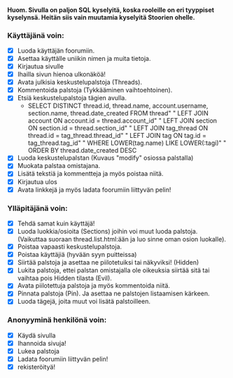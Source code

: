 #### Huom. Sivulla on paljon SQL kyselyitä, koska rooleille on eri tyyppiset kyselynsä. Heitän siis vain muutamia kyselyitä Stoorien ohelle.

### Käyttäjänä voin:
- [x] Luoda käyttäjän foorumiin.
- [x] Asettaa käyttälle uniikin nimen ja muita tietoja.
- [x] Kirjautua sivulle
- [x] Ihailla sivun hienoa ulkonäköä!
- [x] Avata julkisia keskustelupalstoja (Threads).
- [x] Kommentoida palstoja (Tykkääminen vaihtoehtoinen).
- [x] Etsiä keskustelupalstoja tägien avulla.
  - SELECT DISTINCT thread.id, thread.name, account.username, section.name, thread.date_created FROM thread"
                    " LEFT JOIN account ON account.id = thread.account_id"
                    " LEFT JOIN section ON section.id = thread.section_id"
                    " LEFT JOIN tag_thread ON thread.id = tag_thread.thread_id"
                    " LEFT JOIN tag ON tag.id = tag_thread.tag_id"
                    " WHERE LOWER(tag.name) LIKE LOWER(:tagi)"
                    " ORDER BY thread.date_created DESC
- [x] Luoda keskustelupalstan (Kuvaus "modify" osiossa palstalla)
- [x] Muokata palstaa omistajana.
- [x] Lisätä tekstiä ja kommentteja ja myös poistaa niitä.
- [x] Kirjautua ulos
- [x] Avata linkkejä ja myös ladata foorumiin liittyvän pelin!

### Ylläpitäjänä voin:
- [x] Tehdä samat kuin käyttäjä!
- [x] Luoda luokkia/osioita (Sections) joihin voi muut luoda palstoja. (Vaikuttaa suoraan thread.list.html:ään ja luo sinne oman osion luokalle).
- [x] Poistaa vapaasti keskustelupalstoja.
- [x] Poistaa käyttäjiä (hyvään syyn puitteissa)
- [x] Siirtää palstoja ja asettaa ne piilotetuiksi tai näkyviksi! (Hidden)
- [x] Lukita palstoja, ettei palstan omistajalla ole oikeuksia siirtää sitä tai vaihtaa pois Hidden tilasta (Evil).
- [x] Avata piilotettuja palstoja ja myös kommentoida niitä.
- [x] Pinnata palstoja (Pin). Ja asettaa ne palstojen listaamisen kärkeen.
- [x] Luoda tägejä, joita muut voi lisätä palstoilleen.

### Anonyyminä henkilönä voin:
- [x] Käydä sivulla
- [x] Ihannoida sivuja!
- [x] Lukea palstoja
- [x] Ladata foorumiin liittyvän pelin!
- [x] rekisteröityä!
